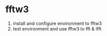 # fftw3
1. install and configure environment to fftw3
2. test environment and use fftw3 to fft & ifft
